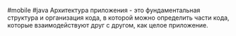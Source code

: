 #mobile #java 
Архитектура приложения - это фундаментальная структура и организация кода, в которой можно определить части кода, которые взаимодействуют друг с другом, как целое приложение.

